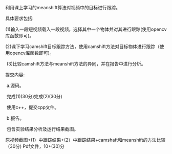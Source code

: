 利用课上学习的meanshift算法对视频中的目标进行跟踪。

具体要求包括:

​	(1)输入一段短视频载入一段视频，选择其中一个物体并对其进行跟踪(使用opencv库函数即可)。

​	(2)课下学习camshift目标跟踪方法，使用camshift方法对目标物体进行跟踪（使用opencv库函数即可)。

​	(3)比较camshift方法与meanshift方法的异同，并在报告中进行分析。



提交内容:

​	a.源码。

​		完成(1)(30分)完成(2)(30分)

​		使用c++，提交cpp文件。

​	b.报告。

​		包含实验结果分析及运行结果截图。



原视频截图+(1）中跟踪结果+(2）中跟踪结果+camshaft和meanshift的方法比较（30分)
Pdf文件，10+(30)分